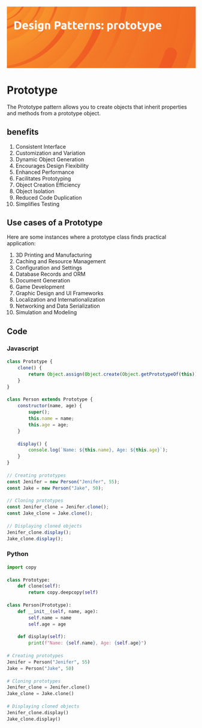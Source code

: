 ![design-pattern-singleton](image/header.jpg)

# Prototype

The Prototype pattern allows you to create objects that inherit properties and methods from a prototype object. 

## benefits

1. Consistent Interface
2. Customization and Variation
3. Dynamic Object Generation
4. Encourages Design Flexibility
5. Enhanced Performance
6. Facilitates Prototyping
7. Object Creation Efficiency
8. Object Isolation
9. Reduced Code Duplication
10. Simplifies Testing

## Use cases of a Prototype

Here are some instances where a prototype class finds practical application:

1. 3D Printing and Manufacturing
2. Caching and Resource Management
3. Configuration and Settings
4. Database Records and ORM
5. Document Generation
6. Game Development
7. Graphic Design and UI Frameworks
8. Localization and Internationalization
9. Networking and Data Serialization
10. Simulation and Modeling

## Code

### Javascript

```javascript
class Prototype {
    clone() {
        return Object.assign(Object.create(Object.getPrototypeOf(this)), this);
    }
}

class Person extends Prototype {
    constructor(name, age) {
        super();
        this.name = name;
        this.age = age;
    }
    
    display() {
        console.log(`Name: ${this.name}, Age: ${this.age}`);
    }
}

// Creating prototypes
const Jenifer = new Person("Jenifer", 55);
const Jake = new Person("Jake", 50);

// Cloning prototypes
const Jenifer_clone = Jenifer.clone();
const Jake_clone = Jake.clone();

// Displaying cloned objects
Jenifer_clone.display();
Jake_clone.display();
```

### Python

```python
import copy

class Prototype:
    def clone(self):
        return copy.deepcopy(self)

class Person(Prototype):
    def __init__(self, name, age):
        self.name = name
        self.age = age
    
    def display(self):
        print(f"Name: {self.name}, Age: {self.age}")

# Creating prototypes
Jenifer = Person("Jenifer", 55)
Jake = Person("Jake", 50)

# Cloning prototypes
Jenifer_clone = Jenifer.clone()
Jake_clone = Jake.clone()

# Displaying cloned objects
Jenifer_clone.display()
Jake_clone.display()
```

